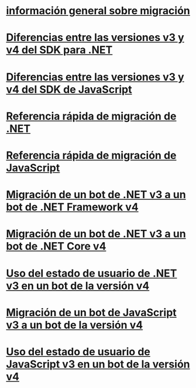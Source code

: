 # [información general sobre migración](migration-overview.md)
# [Diferencias entre las versiones v3 y v4 del SDK para .NET](migration-about.md)
# [Diferencias entre las versiones v3 y v4 del SDK de JavaScript](migration-about-javascript.md)
# [Referencia rápida de migración de .NET](net-migration-quickreference.md)
# [Referencia rápida de migración de JavaScript](javascript-migration-quickreference.md)
# [Migración de un bot de .NET v3 a un bot de .NET Framework v4](conversion-framework.md)
# [Migración de un bot de .NET v3 a un bot de .NET Core v4](conversion-core.md)
# [Uso del estado de usuario de .NET v3 en un bot de la versión v4](csharp-user-state-using.md)
# [Migración de un bot de JavaScript v3 a un bot de la versión v4](conversion-javascript.md)
# [Uso del estado de usuario de JavaScript v3 en un bot de la versión v4](javascript-user-state-using.md)

<!-- Remember to add JavaScript user state topic -->

<!-- Current target:
_intro/overview_
    Summary of our approach to migration, including what's in this node, with links. (pending)
Differences between the v3 and v4 .NET SDK
Differences between the v3 and v4 JavaScript SDK (pending rough draft Jonathan S)
.NET migration quick reference
JavaScript migration quick reference
Migrate a .NET v3 bot to a Framework v4 bot
Migrate a .NET v3 bot to a Core v4 bot
Migrate a JavaScript v3 bot to v4

(For walkthroughs and overview: mention why you'd use each approach)
-->